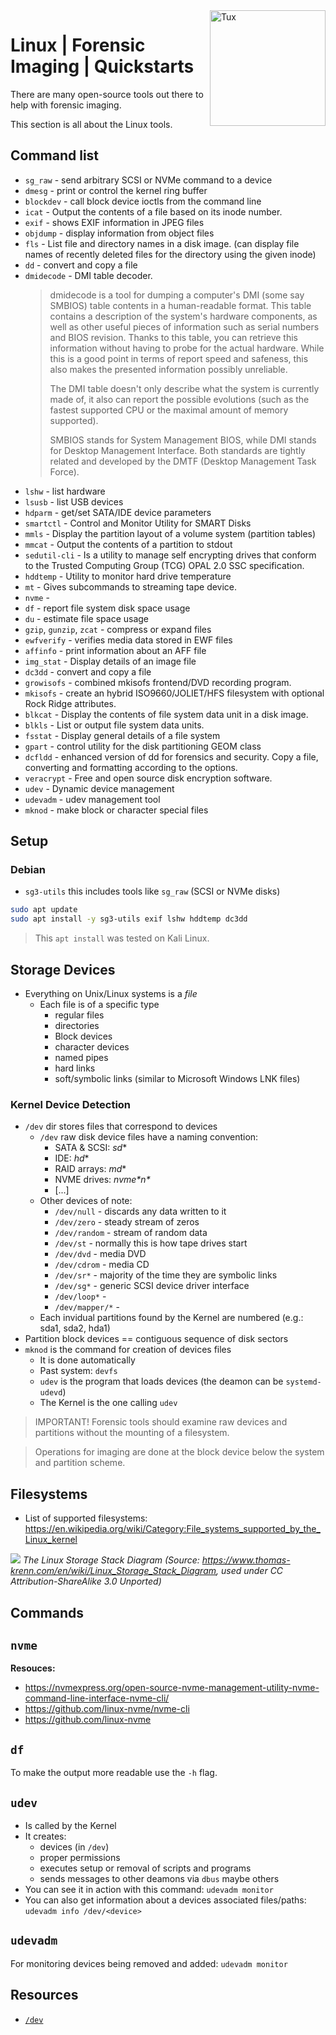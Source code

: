 <img src="../assets/tux-inflated.png" alt="Tux" style="width: 185px;" align="right">

# Linux | Forensic Imaging | Quickstarts
There are many open-source tools out there to help with forensic imaging.

This section is all about the Linux tools.

## Command list
- `sg_raw` - send arbitrary SCSI or NVMe command to a device
- `dmesg` - print or control the kernel ring buffer
- `blockdev` - call block device ioctls from the command line
- `icat` - Output the contents of a file based on its inode number.
- `exif` - shows EXIF information in JPEG files
- `objdump` - display information from object files
- `fls` - List file and directory names in a disk image. (can display file names of recently deleted files for the directory using the given inode)
- `dd` - convert and copy a file
- `dmidecode` - DMI table decoder.
     > dmidecode is a tool for dumping a computer's DMI (some say SMBIOS) table contents in a human-readable format. This table contains a description of the system's hardware components, as well as other useful pieces of information  such as serial numbers and BIOS revision. Thanks to this table, you can retrieve this information without having to probe for the actual hardware. While this is a good point in terms of report speed and safeness, this also makes the presented information possibly unreliable.
     > 
     > The  DMI table doesn't only describe what the system is currently made of, it also can report the possible evolutions (such as the fastest supported CPU or the maximal amount of memory supported).
     >
     > SMBIOS stands for System Management BIOS, while DMI stands for Desktop Management Interface. Both standards are tightly related and developed by the DMTF (Desktop Management Task Force).
- `lshw` - list hardware
- `lsusb` - list USB devices
- `hdparm` - get/set SATA/IDE device parameters
- `smartctl` - Control and Monitor Utility for SMART Disks
- `mmls` - Display the partition layout of a volume system  (partition tables)
- `mmcat` - Output the contents of a partition to stdout
- `sedutil-cli` - Is a utility to manage self encrypting drives that conform to the Trusted Computing Group (TCG) OPAL 2.0 SSC specification.
- `hddtemp` - Utility to monitor hard drive temperature
- `mt` - Gives subcommands to streaming tape device.
- `nvme` - 
- `df` - report file system disk space usage
- `du` - estimate file space usage
- `gzip`, `gunzip`, `zcat` - compress or expand files
- `ewfverify` - verifies media data stored in EWF files 
- `affinfo` - print information about an AFF file
- `img_stat` - Display details of an image file 
- `dc3dd` - convert and copy a file
- `growisofs` - combined mkisofs frontend/DVD recording program.
- `mkisofs` - create an hybrid ISO9660/JOLIET/HFS filesystem with optional Rock Ridge attributes.
- `blkcat` - Display the contents of file system data unit in a disk image.
- `blkls` - List or output file system data units.
- `fsstat` - Display general details of a file system
- `gpart` - control utility for the disk partitioning GEOM class
- `dcfldd` - enhanced version of dd for forensics and security. Copy a file, converting and formatting according to the options.
- `veracrypt` - Free and open source disk encryption software.
- `udev` - Dynamic device management
- `udevadm` - udev management tool
- `mknod` - make block or character special files

## Setup
### Debian
- `sg3-utils` this includes tools like `sg_raw` (SCSI or NVMe disks)
```bash
sudo apt update
sudo apt install -y sg3-utils exif lshw hddtemp dc3dd
```
> This `apt install` was tested on Kali Linux.

## Storage Devices
- Everything on Unix/Linux systems is a *file*
    - Each file is of a specific type
        - regular files
        - directories
        - Block devices
        - character devices
        - named pipes
        - hard links
        - soft/symbolic links (similar to Microsoft Windows LNK files)

### Kernel Device Detection
- `/dev` dir stores files that correspond to devices
    - `/dev` raw disk device files have a naming convention: 
        - SATA & SCSI: *sd**
        - IDE: *hd**
        - RAID arrays: *md**
        - NVME drives: <em>nvme&#42;n&#42;</em>
        - [...]
    - Other devices of note: 
        - `/dev/null` - discards any data written to it
        - `/dev/zero` - steady stream of zeros
        - `/dev/random` - stream of random data
        - `/dev/st` - normally this is how tape drives start
        - `/dev/dvd` - media DVD
        - `/dev/cdrom` - media CD
        - `/dev/sr*` - majority of the time they are symbolic links
        - `/dev/sg*` - generic SCSI device driver interface
        - `/dev/loop*` - 
        - `/dev/mapper/*` - 
    - Each invidual partitions found by the Kernel are numbered (e.g.: sda1, sda2, hda1)
- Partition block devices == contiguous sequence of disk sectors
- `mknod` is the command for creation of devices files
    - It is done automatically
    - Past system: `devfs`
    - `udev` is the program that loads devices (the deamon can be `systemd-udevd`)
    - The Kernel is the one calling `udev`

> IMPORTANT! Forensic tools should examine raw devices and partitions without the mounting of a filesystem.

> Operations for imaging are done at the block device below the system and partition scheme.

## Filesystems
- List of supported filesystems: https://en.wikipedia.org/wiki/Category:File_systems_supported_by_the_Linux_kernel

![](./assets/Linux-storage-stack-diagram_v4.10.png)
*The Linux Storage Stack Diagram (Source: https://www.thomas-krenn.com/en/wiki/Linux_Storage_Stack_Diagram, used under CC Attribution-ShareAlike 3.0 Unported)*

## Commands
## `nvme`

**Resouces:**
- https://nvmexpress.org/open-source-nvme-management-utility-nvme-command-line-interface-nvme-cli/
- https://github.com/linux-nvme/nvme-cli
- https://github.com/linux-nvme

## `df`
To make the output more readable use the `-h` flag.

## `udev`
- Is called by the Kernel
- It creates: 
    - devices (in `/dev`)
    - proper permissions
    - executes setup or removal of scripts and programs
    - sends messages to other deamons via `dbus` maybe others
- You can see it in action with this command: `udevadm monitor`
- You can also get information about a devices associated files/paths: `udevadm info /dev/<device>`

## `udevadm`
For monitoring devices being removed and added: `udevadm monitor`

## Resources
- [`/dev`](https://tldp.org/LDP/abs/html/devref1.html)
